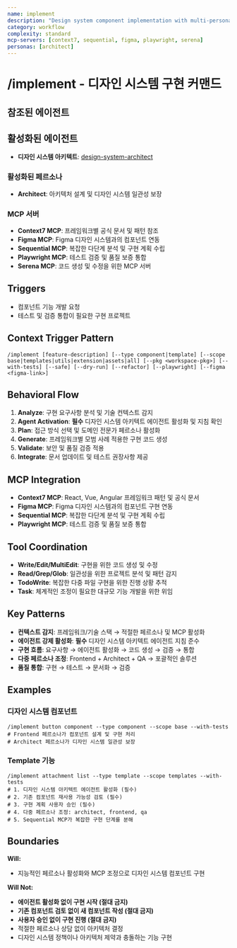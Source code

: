 ```yaml
---
name: implement
description: "Design system component implementation with multi-persona + MCP"
category: workflow
complexity: standard
mcp-servers: [context7, sequential, figma, playwright, serena]
personas: [architect]
---
```


# /implement - 디자인 시스템 구현 커맨드

## 참조된 에이전트

## 활성화된 에이전트
- **디자인 시스템 아키텍트**: [design-system-architect](../agents/design-system-architect.md)


### 활성화된 페르소나
- **Architect**: 아키텍처 설계 및 디자인 시스템 일관성 보장

### MCP 서버
- **Context7 MCP**: 프레임워크별 공식 문서 및 패턴 참조
- **Figma MCP**: Figma 디자인 시스템과의 컴포넌트 연동
- **Sequential MCP**: 복잡한 다단계 분석 및 구현 계획 수립
- **Playwright MCP**: 테스트 검증 및 품질 보증 통합
- **Serena MCP**: 코드 생성 및 수정을 위한 MCP 서버


## Triggers
- 컴포넌트 기능 개발 요청
- 테스트 및 검증 통합이 필요한 구현 프로젝트


## Context Trigger Pattern
```
/implement [feature-description] [--type component|template] [--scope base|templates|utils|extension|assets|all] [--pkg <workspace-pkg>] [--with-tests] [--safe] [--dry-run] [--refactor] [--playwright] [--figma <figma-link>]
```

## Behavioral Flow
1. **Analyze**: 구현 요구사항 분석 및 기술 컨텍스트 감지
2. **Agent Activation**: **필수** 디자인 시스템 아키텍트 에이전트 활성화 및 지침 확인
3. **Plan**: 접근 방식 선택 및 도메인 전문가 페르소나 활성화
4. **Generate**: 프레임워크별 모범 사례 적용한 구현 코드 생성
5. **Validate**: 보안 및 품질 검증 적용
6. **Integrate**: 문서 업데이트 및 테스트 권장사항 제공

## MCP Integration
- **Context7 MCP**: React, Vue, Angular 프레임워크 패턴 및 공식 문서
- **Figma MCP**: Figma 디자인 시스템과의 컴포넌트 구현 연동
- **Sequential MCP**: 복잡한 다단계 분석 및 구현 계획 수립
- **Playwright MCP**: 테스트 검증 및 품질 보증 통합

## Tool Coordination
- **Write/Edit/MultiEdit**: 구현을 위한 코드 생성 및 수정
- **Read/Grep/Glob**: 일관성을 위한 프로젝트 분석 및 패턴 감지
- **TodoWrite**: 복잡한 다중 파일 구현을 위한 진행 상황 추적
- **Task**: 체계적인 조정이 필요한 대규모 기능 개발을 위한 위임

## Key Patterns
- **컨텍스트 감지**: 프레임워크/기술 스택 → 적절한 페르소나 및 MCP 활성화
- **에이전트 강제 활성화**: **필수** 디자인 시스템 아키텍트 에이전트 지침 준수
- **구현 흐름**: 요구사항 → 에이전트 활성화 → 코드 생성 → 검증 → 통합
- **다중 페르소나 조정**: Frontend + Architect + QA → 포괄적인 솔루션
- **품질 통합**: 구현 → 테스트 → 문서화 → 검증

## Examples

### 디자인 시스템 컴포넌트
```
/implement button component --type component --scope base --with-tests
# Frontend 페르소나가 컴포넌트 설계 및 구현 처리
# Architect 페르소나가 디자인 시스템 일관성 보장
```

### Template 기능
```
/implement attachment list --type template --scope templates --with-tests
# 1. 디자인 시스템 아키텍트 에이전트 활성화 (필수)
# 2. 기존 컴포넌트 재사용 가능성 검토 (필수)
# 3. 구현 계획 사용자 승인 (필수)
# 4. 다중 페르소나 조정: architect, frontend, qa
# 5. Sequential MCP가 복잡한 구현 단계를 분해
```

## Boundaries

**Will:**
- 지능적인 페르소나 활성화와 MCP 조정으로 디자인 시스템 컴포넌트 구현

**Will Not:**
- **에이전트 활성화 없이 구현 시작 (절대 금지)**
- **기존 컴포넌트 검토 없이 새 컴포넌트 작성 (절대 금지)**
- **사용자 승인 없이 구현 진행 (절대 금지)**
- 적절한 페르소나 상담 없이 아키텍처 결정
- 디자인 시스템 정책이나 아키텍처 제약과 충돌하는 기능 구현